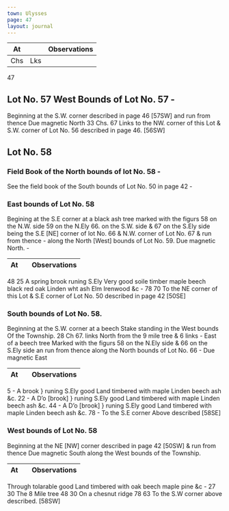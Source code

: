 ```yaml
---
town: Ulysses
page: 47
layout: journal
---
```


| At |    | Observations |
| -- | -- | ------------ |
| Chs | Lks | |

47

## Lot No. 57         West Bounds of Lot No. 57 -

Beginning at the S.W. corner described in page 46 [57SW] and run from thence Due magnetic North 33 Chs. 67 Links to the NW. corner of this Lot & S.W. corner of Lot No. 56 described in page 46. [56SW]

## Lot No. 58

### Field Book of the North bounds of lot No. 58 - 

See the field book of the South bounds of Lot No. 50 in page 42 -

### East bounds of Lot No. 58

Begining at the S.E corner at a black ash tree marked with the figurs 58 on the N.W. side 59 on the N.Ely 66. on the S.W. side & 67 on the S.Ely side being the S.E [NE] corner of lot No. 66 & N.W. corner of Lot No. 67 & run from thence - along the North [West] bounds of Lot No. 59. Due magnetic North. - 

| At |    | Observations |
| -- | -- | ------------ |
48  25  A spring brook runing S.Ely Very good soile timber maple beech black red oak 
Linden wht ash Elm Irenwood &c -
78  70  To the NE corner of this Lot & S.E corner of Lot No. 50 described in page 42 
[50SE]

### South bounds of Lot No. 58.

Beginning at the S.W. corner at a beech Stake standing in the West bounds Of the Township. 28 Ch 67. links North from the 9 mile tree & 6 links - East of a beech tree Marked with the figurs 58 on the N.Ely side & 66 on the S.Ely side an run from thence along the North bounds of Lot No. 66 - Due magnetic East

| At |    | Observations |
| -- | -- | ------------ |
5  -  A brook } runing S.Ely good Land timbered with maple Linden beech ash
&c.
22  -  A D’o  [brook] } runing S.Ely good Land timbered with maple Linden beech ash
&c.
44  -  A D’o [brook] } runing S.Ely good Land timbered with maple Linden beech ash
&c.
78  -  To the S.E corner Above described [58SE]

### West bounds of Lot No. 58

Beginning at the NE [NW] corner described in page 42 [50SW] & run from thence Due magnetic South along the West bounds of the Township.

| At |    | Observations |
| -- | -- | ------------ |
Through tolarable good Land timbered with oak beech maple pine &c - 
27   30   The 8 Mile tree
48  30  On a chesnut ridge
78  63   To the S.W corner above described. [58SW]